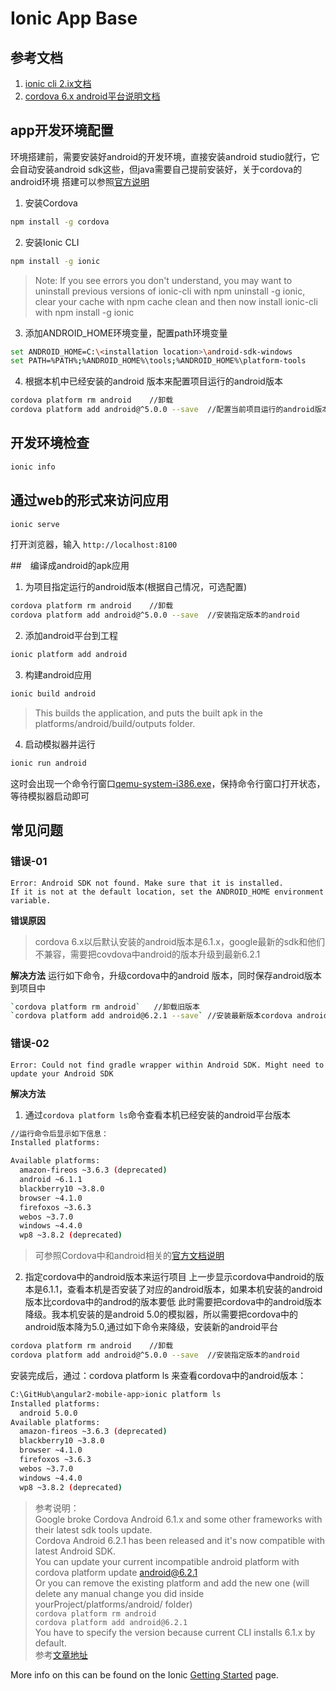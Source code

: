 Ionic App Base
=====================

## 参考文档
1. [ionic cli 2.ix文档](https://ionicframework.com/docs/cli/)
2. [cordova 6.x android平台说明文档](https://cordova.apache.org/docs/en/6.x/guide/platforms/android/index.html)

## app开发环境配置
环境搭建前，需要安装好android的开发环境，直接安装android studio就行，它会自动安装android sdk这些，但java需要自己提前安装好，关于cordova的android环境
搭建可以参照[官方说明](https://cordova.apache.org/docs/en/latest/guide/platforms/android/index.html)
1. 安装Cordova
```bash
npm install -g cordova
```
2. 安装Ionic CLI
```bash
npm install -g ionic
```
> Note: If you see errors you don't understand, you may want to uninstall previous versions of ionic-cli with npm uninstall -g ionic, clear your cache with npm cache clean and then now install ionic-cli with npm install -g ionic

3. 添加ANDROID_HOME环境变量，配置path环境变量
```bash
set ANDROID_HOME=C:\<installation location>\android-sdk-windows
set PATH=%PATH%;%ANDROID_HOME%\tools;%ANDROID_HOME%\platform-tools
```
4. 根据本机中已经安装的android 版本来配置项目运行的android版本
```bash
cordova platform rm android    //卸载
cordova platform add android@^5.0.0 --save  //配置当前项目运行的android版本，根据自己情况而定
```


## 开发环境检查
```bash
ionic info
```

## 通过web的形式来访问应用
```bash
ionic serve
```
打开浏览器，输入 `http://localhost:8100`



##　编译成android的apk应用
1. 为项目指定运行的android版本(根据自己情况，可选配置)
```bash
cordova platform rm android    //卸载
cordova platform add android@^5.0.0 --save  //安装指定版本的android
```
2. 添加android平台到工程
```bash
ionic platform add android
```
3. 构建android应用
```bash
ionic build android
```
> This builds the application, and puts the built apk in the platforms/android/build/outputs folder.
4. 启动模拟器并运行
```bash
ionic run android
```
这时会出现一个命令行窗口[qemu-system-i386.exe](http://www.file.net/process/qemu-system-i386.exe.html)，保持命令行窗口打开状态，等待模拟器启动即可

## 常见问题

### 错误-01
```
Error: Android SDK not found. Make sure that it is installed.      
If it is not at the default location, set the ANDROID_HOME environment variable.
```
**错误原因**
> cordova 6.x以后默认安装的android版本是6.1.x，google最新的sdk和他们不兼容，需要把covdova中android的版本升级到最新6.2.1

**解决方法**
运行如下命令，升级cordova中的android 版本，同时保存android版本到项目中
```bash
`cordova platform rm android`   //卸载旧版本
`cordova platform add android@6.2.1 --save` //安装最新版本cordova android6.2.1
```



### 错误-02
```
Error: Could not find gradle wrapper within Android SDK. Might need to update your Android SDK
```
**解决方法**
1. 通过`cordova platform ls`命令查看本机已经安装的android平台版本
```bash
//运行命令后显示如下信息：
Installed platforms:

Available platforms:
  amazon-fireos ~3.6.3 (deprecated)
  android ~6.1.1
  blackberry10 ~3.8.0
  browser ~4.1.0
  firefoxos ~3.6.3
  webos ~3.7.0
  windows ~4.4.0
  wp8 ~3.8.2 (deprecated)
```
> 可参照Cordova中和android相关的[官方文档说明](https://cordova.apache.org/docs/en/latest/guide/platforms/android/index.html)
2. 指定cordova中的android版本来运行项目
上一步显示cordova中android的版本是6.1.1，查看本机是否安装了对应的android版本，如果本机安装的android版本比cordova中的androd的版本要低
此时需要把cordova中的android版本降级。我本机安装的是android 5.0的模拟器，所以需要把cordova中的android版本降为5.0,通过如下命令来降级，安装新的android平台
```bash
cordova platform rm android    //卸载
cordova platform add android@^5.0.0 --save  //安装指定版本的android
```
安装完成后，通过：cordova platform ls 来查看cordova中的android版本：
``` bash
C:\GitHub\angular2-mobile-app>ionic platform ls
Installed platforms:
  android 5.0.0
Available platforms:
  amazon-fireos ~3.6.3 (deprecated)
  blackberry10 ~3.8.0
  browser ~4.1.0
  firefoxos ~3.6.3
  webos ~3.7.0
  windows ~4.4.0
  wp8 ~3.8.2 (deprecated)
```
> 参考说明：  
Google broke Cordova Android 6.1.x and some other frameworks with their latest sdk tools update.   
Cordova Android 6.2.1 has been released and it's now compatible with latest Android SDK.  
You can update your current incompatible android platform with cordova platform update android@6.2.1  
Or you can remove the existing platform and add the new one (will delete any manual change you did inside yourProject/platforms/android/ folder)  
`cordova platform rm android`  
`cordova platform add android@6.2.1`  
You have to specify the version because current CLI installs 6.1.x by default.    
参考[文章地址](http://stackoverflow.com/questions/42668185/could-not-find-gradle-wrapper-within-android-sdk-might-need-to-update-your-andr)


More info on this can be found on the Ionic [Getting Started](http://ionicframework.com/docs/v2/getting-started/) page.
